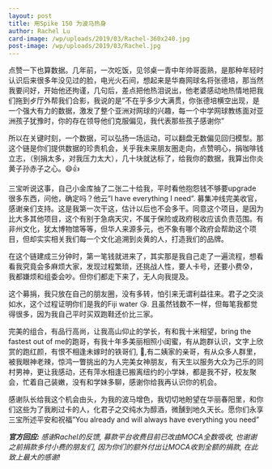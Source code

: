 ```yaml
---
layout: post
title: 用Spike 150 为波马热身
author: Rachel Lu
card-image: /wp/uploads/2019/03/Rachel-360x240.jpg
post-image: /wp/uploads/2019/03/Rachel.jpg
---
```

点赞一下也算数据。几年前，一次吃饭，见邻桌一青中年帅哥面熟，是那种年轻时认识后来很多年没见过的脸，电光火石间，想起来是华裔网球名将张德培，那当然我要问好，开始他还拘谨，几句后，差点把他热泪说出，他老婆感动地热情地把我们拖到歺厅外帮我们合影，我说的是”不在乎多少大满贯，你张德培横空出现，是一个强大有力的数据，<!--more-->激发了整个亚洲对网球的兴趣，每一个中学网球教练面对亚洲孩子犹豫时，你的存在领导他们克服偏见，我代表那些孩子感谢你”

所以在关键时刻，一个数据，可以弘扬一场运动，可以翻盘无数偏见回归模型。那这个链是你们提供数据的珍贵机会，关乎我未来朋友圏走向，点赞明心，捐咖啡钱立志，（别捐太多，对我压力太大），几十块就达标了，给我你的数据，我算出你炎黄子孙赤子之心。😄👍

三宝听说这事，自己小金库抽了二张二十给我，平时看他抱怨钱不够要upgrade 很多东西，问他，确定吗？他云”I have everything I need”.   募集冲线完美收官，感谢亲们支持。这是我第一次干这，估计以后也不会多干。同意这个项目，是因为比大多其他项目，这个有别于急病天灾，不属于保险或政府税收应该负责范围。有非州文化，犹太博物馆等等，但华人来源多元，也不象有哪个政府会帮助这个项目，但却实实相关我们每一个文化追溯到炎黄的人，打造我们的品牌。

在这个链建成三分钟时，第一笔钱就进来了，其实那是我自己走了一遍流程，想看看我究竟会多麻烦大家，发现过程繁琐，还挑战人性，要人卡号，还要小费😰，我都嫌烦和组委会吵。但你们都走下来了，无人向我提及。

这个募捐，我只放在自己的朋友圈，没有多转，怕引来无谓利益往来。君子之交淡如水，这个过程证明你们是我的Fiji water 😘. 且虽然钱数不一样，但每笔我都觉得很多，因为我自己平时买双跑鞋还价比三家。

完美的组合，有品行高尚，让我高山仰止的学长，有和我十米相望，bring the fastest out of me的跑哥，有我十年多美丽相照小闺蜜，有从跑群认识，文字上欣赏的跑红颜，有恨不相逢未嫁时的铁哥们, 🤔,有二姨家的亲哥，有从众多人群里，被我眼神老辣，惊鸿一瞥挑出的为人完美女神朋友，有天生以服务大众为己乐的同村男神，更让我感动，还有萍水相逢已搬离纽约的小学妹，都是我不好，校友聚会，忙着自己装嫩，没有和学妹多聊，感谢你给我再认识你的机会。

感谢队长给我这个机会由头，为我的波马增色，我切切地盼望在华丽春阳里，和你们这些为了我刷过卡的人，化君子之交纯水为醇酒，微醺到地久天长。愿你们永享三宝所述平安和祝福”You already and will always have everything you need”


*<strong>官方回应:</strong> 感谢Rachel的反馈, 募款平台收费目前已改由MOCA全数吸收, 也谢谢之前捐款多付小费的朋友们, 因为你们的额外付出让MOCA收到全额的捐款, 在此致上最大的感谢!*
